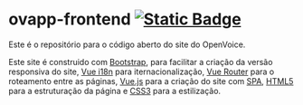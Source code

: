 # ovapp-frontend <a href="#versão"><img alt="Static Badge" src="https://img.shields.io/badge/Vers%C3%A3o-1.0.0-c6c6c6"></a>

Este é o repositório para o código aberto do site do OpenVoice.

Este site é construido com [Bootstrap](https://getbootstrap.com/), para facilitar a criação da versão responsiva do site, [Vue i18n](https://vue-i18n.intlify.dev/) para iternacionalização, [Vue Router](https://router.vuejs.org/) para o roteamento entre as páginas, [Vue.js](https://vuejs.org/) para a criação do site com [SPA](https://developer.mozilla.org/en-US/docs/Glossary/SPA), [HTML5](https://developer.mozilla.org/en-US/docs/Glossary/HTML5) para a estruturação da página e [CSS3](https://developer.mozilla.org/en-US/docs/Web/CSS) para a estilização.
